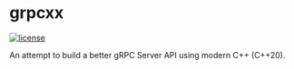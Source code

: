 # grpcxx

[![license](https://img.shields.io/badge/license-MIT-green)](https://raw.githubusercontent.com/uatuko/grpcxx/main/LICENSE)

An attempt to build a better gRPC Server API using modern C++ (C++20).
